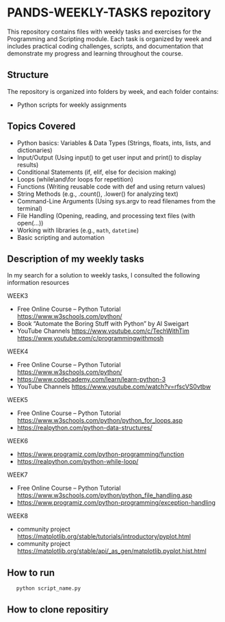 # PANDS-WEEKLY-TASKS repozitory

This repository contains files with weekly tasks and exercises for the Programming and Scripting module.
Each task is organized by week and includes practical coding challenges, scripts, and documentation that demonstrate my progress and learning throughout the course.

## Structure

The repository is organized into folders by week, and each folder contains:
- Python scripts for weekly assignments

## Topics Covered

- Python basics: Variables & Data Types (Strings, floats, ints, lists, and dictionaries)  
- Input/Output (Using input() to get user input and print() to display results)
- Conditional Statements (if, elif, else for decision making)
- Loops (while\and\for loops for repetition)
- Functions (Writing reusable code with def and using return values)
- String Methods (e.g., .count(), .lower() for analyzing text)
- Command-Line Arguments (Using sys.argv to read filenames from the terminal)
- File Handling (Opening, reading, and processing text files (with open(...))
- Working with libraries (e.g., `math`, `datetime`)
- Basic scripting and automation

## Description of my weekly tasks

In my search for a solution to weekly tasks, I consulted the following information resources

 WEEK3
  - Free Online Course  – Python Tutorial https://www.w3schools.com/python/
  - Book                  “Automate the Boring Stuff with Python” by Al Sweigart
  - YouTube Channels      https://www.youtube.com/c/TechWithTim
                          https://www.youtube.com/c/programmingwithmosh
    
WEEK4
  - Free Online Course  – Python Tutorial https://www.w3schools.com/python/
  - https://www.codecademy.com/learn/learn-python-3
  - YouTube Channels      https://www.youtube.com/watch?v=rfscVS0vtbw

WEEK5
  - Free Online Course  – Python Tutorial https://www.w3schools.com/python/python_for_loops.asp
  - https://realpython.com/python-data-structures/

WEEK6
  - https://www.programiz.com/python-programming/function
  - https://realpython.com/python-while-loop/

WEEK7
  - Free Online Course  – Python Tutorial https://www.w3schools.com/python/python_file_handling.asp
  - https://www.programiz.com/python-programming/exception-handling
  
WEEK8
  - community project https://matplotlib.org/stable/tutorials/introductory/pyplot.html
  - community project https://matplotlib.org/stable/api/_as_gen/matplotlib.pyplot.hist.html

## How to run

```bash
   python script_name.py
```

## How to clone repositiry

```git clone https://github.com/Svitlana937/pands-weekly-tasks.git
```





